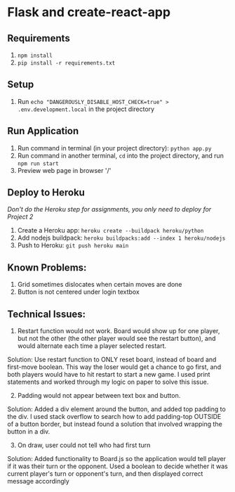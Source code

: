 # Flask and create-react-app

## Requirements
1. `npm install`
2. `pip install -r requirements.txt`

## Setup
1. Run `echo "DANGEROUSLY_DISABLE_HOST_CHECK=true" > .env.development.local` in the project directory

## Run Application
1. Run command in terminal (in your project directory): `python app.py`
2. Run command in another terminal, `cd` into the project directory, and run `npm run start`
3. Preview web page in browser '/'

## Deploy to Heroku
*Don't do the Heroku step for assignments, you only need to deploy for Project 2*
1. Create a Heroku app: `heroku create --buildpack heroku/python`
2. Add nodejs buildpack: `heroku buildpacks:add --index 1 heroku/nodejs`
3. Push to Heroku: `git push heroku main`



## Known Problems:
1. Grid sometimes dislocates when certain moves are done
2. Button is not centered under login textbox

## Technical Issues:
1. Restart function would not work. Board would show up for one player, but not the other (the other player would see the restart button), and would alternate each time a player selected restart.

Solution: Use restart function to ONLY reset board, instead of board and first-move boolean. This way the loser would get a chance to go first, and both players would have to hit restart to start a new game. I used print statements and worked through my logic on paper to solve this issue.

2. Padding would not appear between text box and button.

Solution: Added a div element around the button, and added top padding to the div. I used stack overflow to search how to add padding-top OUTSIDE of a button border, but instead found a solution that involved wrapping the button in a div.

3. On draw, user could not tell who had first turn

Solution: Added functionality to Board.js so the application would tell player if it was their turn or the opponent. Used a boolean to decide whether it was current player's turn or opponent's turn, and then displayed correct message accordingly

